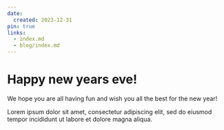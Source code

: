 ```yaml
---
date:
  created: 2023-12-31
pin: true
links:
  - index.md
  - blog/index.md
---
```


# Happy new years eve!

We hope you are all having fun and wish you all the best for the new year!
<!-- more -->

Lorem ipsum dolor sit amet, consectetur adipiscing elit, sed do eiusmod
tempor incididunt ut labore et dolore magna aliqua.